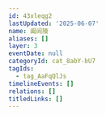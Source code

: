 ```yaml
---
id: 43xleqg2
lastUpdated: '2025-06-07'
name: 阖闾陵
aliases: []
layer: 3
eventDate: null
categoryId: cat_8abY-bU7
tagIds:
  - tag_AaFqQlJs
timelineEvents: []
relations: []
titledLinks: []
---
```


